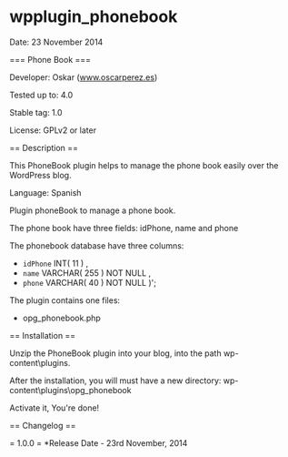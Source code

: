 wpplugin_phonebook
==================
Date: 23 November 2014

=== Phone Book ===

Developer: Oskar  (www.oscarperez.es)

Tested up to: 4.0

Stable tag: 1.0

License: GPLv2 or later

== Description ==

This PhoneBook plugin helps to manage the phone book easily over the WordPress blog.

Language: Spanish

Plugin phoneBook to manage a phone book.

The phone book have three fields: idPhone, name and phone

The phonebook database have three columns:
- `idPhone` INT( 11 ) , 
- `name` VARCHAR( 255 ) NOT NULL , 
- `phone` VARCHAR( 40 ) NOT NULL )';

The plugin contains one files:
- opg_phonebook.php


== Installation ==

Unzip the PhoneBook plugin into your blog, into the path wp-content\plugins.

After the installation, you will must have a new directory: wp-content\plugins\opg_phonebook

Activate it, 
You're done!

== Changelog ==

= 1.0.0 =
*Release Date - 23rd November, 2014